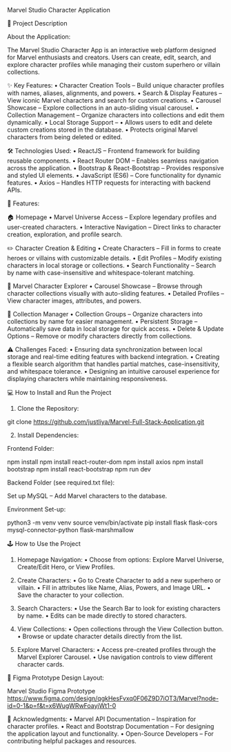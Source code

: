 Marvel Studio Character Application

🌟 Project Description

About the Application:

The Marvel Studio Character App is an interactive web platform designed for Marvel enthusiasts and creators. Users can create, edit, search, and explore character profiles while managing their custom superhero or villain collections.

✨ Key Features:
	•	Character Creation Tools – Build unique character profiles with names, aliases, alignments, and powers.
	•	Search & Display Features – View iconic Marvel characters and search for custom creations.
	•	Carousel Showcase – Explore collections in an auto-sliding visual carousel.
	•	Collection Management – Organize characters into collections and edit them dynamically.
	•	Local Storage Support –
	•	Allows users to edit and delete custom creations stored in the database.
	•	Protects original Marvel characters from being deleted or edited.

🛠️ Technologies Used:
	•	ReactJS – Frontend framework for building reusable components.
	•	React Router DOM – Enables seamless navigation across the application.
	•	Bootstrap & React-Bootstrap – Provides responsive and styled UI elements.
	•	JavaScript (ES6) – Core functionality for dynamic features.
	•	Axios – Handles HTTP requests for interacting with backend APIs.

🚀 Features:

🏠 Homepage
	•	Marvel Universe Access – Explore legendary profiles and user-created characters.
	•	Interactive Navigation – Direct links to character creation, exploration, and profile search.

✏️ Character Creation & Editing
	•	Create Characters – Fill in forms to create heroes or villains with customizable details.
	•	Edit Profiles – Modify existing characters in local storage or collections.
	•	Search Functionality – Search by name with case-insensitive and whitespace-tolerant matching.

🌌 Marvel Character Explorer
	•	Carousel Showcase – Browse through character collections visually with auto-sliding features.
	•	Detailed Profiles – View character images, attributes, and powers.

📂 Collection Manager
	•	Collection Groups – Organize characters into collections by name for easier management.
	•	Persistent Storage – Automatically save data in local storage for quick access.
	•	Delete & Update Options – Remove or modify characters directly from collections.

⚠️ Challenges Faced:
	•	Ensuring data synchronization between local storage and real-time editing features with backend integration.
	•	Creating a flexible search algorithm that handles partial matches, case-insensitivity, and whitespace tolerance.
	•	Designing an intuitive carousel experience for displaying characters while maintaining responsiveness.

💻 How to Install and Run the Project

1. Clone the Repository:

git clone https://github.com/justliya/Marvel-Full-Stack-Application.git

2. Install Dependencies:

Frontend Folder:

npm install
npm install react-router-dom
npm install axios
npm install bootstrap
npm install react-bootstrap
npm run dev

Backend Folder (see required.txt file):

Set up MySQL – Add Marvel characters to the database.

Environment Set-up:

python3 -m venv venv
source venv/bin/activate
pip install flask flask-cors mysql-connector-python flask-marshmallow

🕹️ How to Use the Project

1. Homepage Navigation:
	•	Choose from options: Explore Marvel Universe, Create/Edit Hero, or View Profiles.

2. Create Characters:
	•	Go to Create Character to add a new superhero or villain.
	•	Fill in attributes like Name, Alias, Powers, and Image URL.
	•	Save the character to your collection.

3. Search Characters:
	•	Use the Search Bar to look for existing characters by name.
	•	Edits can be made directly to stored characters.

4. View Collections:
	•	Open collections through the View Collection button.
	•	Browse or update character details directly from the list.

5. Explore Marvel Characters:
	•	Access pre-created profiles through the Marvel Explorer Carousel.
	•	Use navigation controls to view different character cards.


🎨 Figma Prototype Design Layout:

Marvel Studio Figma Prototype   https://www.figma.com/design/qgkHesFvxq0F06Z9D7iOT3/Marvel?node-id=0-1&p=f&t=x6WugWRwFoayjWt1-0

🙏 Acknowledgments:
	•	Marvel API Documentation – Inspiration for character profiles.
	•	React and Bootstrap Documentation – For designing the application layout and functionality.
	•	Open-Source Developers – For contributing helpful packages and resources.

